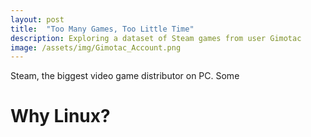 ```yaml
---
layout: post
title:  "Too Many Games, Too Little Time"
description: Exploring a dataset of Steam games from user Gimotac
image: /assets/img/Gimotac_Account.png
---
```

<p class="intro"><span class="dropcap">S</span>team, the biggest video game distributor on PC. Some</p>

# Why Linux?
